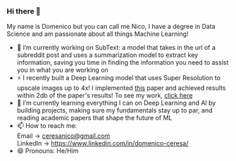 ### Hi there 👋

My name is Domenico but you can call me Nico, I have a degree in Data Science and am passionate about all things Machine Learning!

- 🔭 I’m currently working on SubText: a model that takes in the url of a subreddit post and uses a summarization model to extract key information, saving you time in finding the information you need to assist you in what you are working on
- ⚡ I recently built a Deep Learning model that uses Super Resolution to upscale images up to 4x! I implemented [this](https://arxiv.org/pdf/1608.00367.pdf) paper and achieved results within 2db of the paper's results! To see my work, [click here](https://github.com/NicoCeresa/FSRCNN-2016)
- 🌱 I’m currently learning everything I can on Deep Learning and AI by building projects, making sure my fundamentals stay up to par, and reading academic papers that shape the future of ML
- 📫 How to reach me: <br/>
Email -> ceresanico@gmail.com <br/>
LinkedIn -> https://www.linkedin.com/in/domenico-ceresa/ <br/>
- 😄 Pronouns: He/Him
<!--
**NicoCeresa/nicoceresa** is a ✨ _special_ ✨ repository because its `README.md` (this file) appears on your GitHub profile.

Here are some ideas to get you started:

- 🔭 I’m currently working on ...
- 🌱 I’m currently learning ...
- 👯 I’m looking to collaborate on ...
- 🤔 I’m looking for help with ...
- 💬 Ask me about ...
- 📫 How to reach me: ...
- 😄 Pronouns: ...
- ⚡ Fun fact: ...
-->

